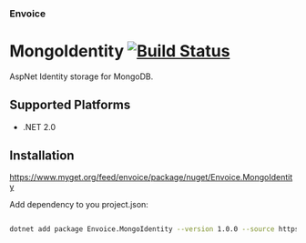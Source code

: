 ### Envoice 

# MongoIdentity [![Build Status](https://travis-ci.org/christophla/Envoice.MongoIdentity.svg?branch=master)](https://travis-ci.org/christophla/Envoice.MongoIdentity)

AspNet Identity storage for MongoDB.

## Supported Platforms
* .NET 2.0

## Installation

https://www.myget.org/feed/envoice/package/nuget/Envoice.MongoIdentity

Add dependency to you project.json:

``` bash

dotnet add package Envoice.MongoIdentity --version 1.0.0 --source https://www.myget.org/F/envoice/api/v3/index.json
```
